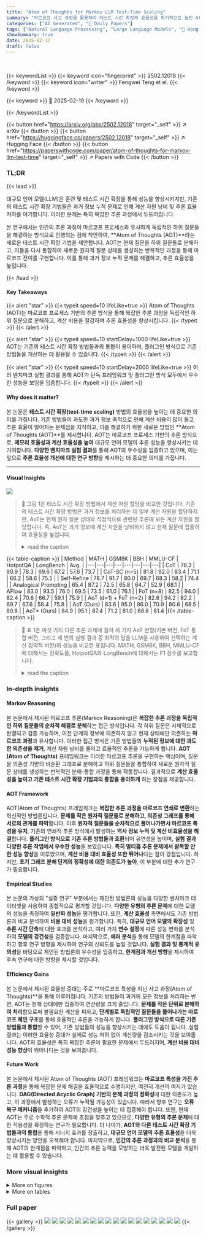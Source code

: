 ```yaml
---
title: "Atom of Thoughts for Markov LLM Test-Time Scaling"
summary: "마르코프 사고 과정을 활용하여 테스트 시간 확장의 효율성을 획기적으로 높인 Atom of Thoughts (AOT) 알고리즘 제시!"
categories: ["AI Generated", "🤗 Daily Papers"]
tags: ["Natural Language Processing", "Large Language Models", "🏢 Hong Kong University of Science and Technology",]
showSummary: true
date: 2025-02-17
draft: false
---
```


<br>

{{< keywordList >}}
{{< keyword icon="fingerprint" >}} 2502.12018 {{< /keyword >}}
{{< keyword icon="writer" >}} Fengwei Teng et el. {{< /keyword >}}
 
{{< keyword >}} 🤗 2025-02-19 {{< /keyword >}}
 
{{< /keywordList >}}

{{< button href="https://arxiv.org/abs/2502.12018" target="_self" >}}
↗ arXiv
{{< /button >}}
{{< button href="https://huggingface.co/papers/2502.12018" target="_self" >}}
↗ Hugging Face
{{< /button >}}
{{< button href="https://paperswithcode.com/paper/atom-of-thoughts-for-markov-llm-test-time" target="_self" >}}
↗ Papers with Code
{{< /button >}}




### TL;DR


{{< lead >}}

대규모 언어 모델(LLM)은 훈련 및 테스트 시간 확장을 통해 성능을 향상시키지만, 기존의 테스트 시간 확장 기법들은 과거 정보 누적 문제로 인해 계산 자원 낭비 및 추론 효율 저하를 야기합니다. 이러한 문제는 특히 복잡한 추론 과정에서 두드러집니다.

본 연구에서는 인간의 추론 과정이 마르코프 프로세스와 유사하게 독립적인 하위 질문들을 해결하는 방식으로 진행되는 점에 착안하여, **Atom of Thoughts (AOT)**라는 새로운 테스트 시간 확장 기법을 제안합니다. AOT는 현재 질문을 하위 질문들로 분해하고, 이들을 다시 통합하여 새로운 원자적 질문 상태를 생성하는 반복적인 과정을 통해 마르코프 전이를 구현합니다. 이를 통해 과거 정보 누적 문제를 해결하고, 추론 효율성을 높입니다.

{{< /lead >}}


#### Key Takeaways

{{< alert "star" >}}
{{< typeit speed=10 lifeLike=true >}} Atom of Thoughts (AOT)는 마르코프 프로세스 기반의 추론 방식을 통해 복잡한 추론 과정을 독립적인 하위 질문으로 분해하고, 계산 비용을 절감하며 추론 효율성을 향상시킵니다. {{< /typeit >}}
{{< /alert >}}

{{< alert "star" >}}
{{< typeit speed=10 startDelay=1000 lifeLike=true >}} AOT는 기존의 테스트 시간 확장 방법들과의 통합이 용이하며, 플러그인 방식으로 기존 방법들을 개선하는 데 활용될 수 있습니다. {{< /typeit >}}
{{< /alert >}}

{{< alert "star" >}}
{{< typeit speed=10 startDelay=2000 lifeLike=true >}} 여러 벤치마크 실험 결과를 통해 AOT가 단독 프레임워크 및 플러그인 방식 모두에서 우수한 성능을 보임을 입증합니다. {{< /typeit >}}
{{< /alert >}}

#### Why does it matter?
본 논문은 **테스트 시간 확장(test-time scaling)** 방법의 효율성을 높이는 데 중요한 의미를 가집니다. 기존 방법들이 과도한 과거 정보 축적으로 인해 계산 비용이 많이 들고 추론 효율이 떨어지는 문제점을 지적하고, 이를 해결하기 위한 새로운 방법인 **Atom of Thoughts (AOT)**를 제시합니다. AOT는 마르코프 프로세스 기반의 추론 방식으로, **메모리 효율성과 계산 효율성을 높여** 대규모 언어 모델의 추론 성능을 향상시키는 데 기여합니다.  **다양한 벤치마크 실험 결과**를 통해 AOT의 우수성을 입증하고 있으며, 이는 앞으로 **추론 효율성 개선에 대한 연구 방향**을 제시하는 데 중요한 의미를 가집니다.

------
#### Visual Insights



![](https://arxiv.org/html/2502.12018/x1.png)

> 🔼 그림 1은 테스트 시간 확장 방법에서 계산 자원 할당을 비교한 것입니다. 기존의 테스트 시간 확장 방법은 과거 정보를 처리하는 데 일부 계산 자원을 할당하지만, AoT는 현재 원자 질문 상태와 직접적으로 관련된 추론에 모든 계산 자원을 할당합니다. 즉, AoT는 과거 정보에 계산 자원을 낭비하지 않고 현재 질문에 집중하여 효율성을 높입니다.
> <details>
> <summary>read the caption</summary>
> Figure 1: Comparison of computational resource allocation in test-time scaling methods. Traditional test-time scaling methods allocate computational resources partially to process historical information, while AoT dedicates all computational resources to reasoning directly related to the current atomic question state.
> </details>





{{< table-caption >}}
| Method | MATH | GSM8K | BBH | MMLU-CF | HotpotQA | LongBench | Avg. |
|---|---|---|---|---|---|---|---| 
| CoT | 78.3 | 90.9 | 78.3 | 69.6 | 67.2 | 57.6 | 73.7 |
| CoT-SC (n=5) | 81.8 | 92.0 | 83.4 | 71.1 | 66.2 | 58.6 | 75.5 |
| Self-Refine | 78.7 | 91.7 | 80.0 | 69.7 | 68.3 | 58.2 | 74.4 |
| Analogical Prompting | 65.4 | 87.2 | 72.5 | 65.8 | 64.7 | 52.9 | 68.1 |
| AFlow | 83.0 | 93.5 | 76.0 | 69.5 | 73.5 | 61.0 | 76.1 |
| FoT (n=8) | 82.5 | 94.0 | 82.4 | 70.6 | 66.7 | 59.1 | 75.9 |
| AoT (d=1) + FoT (n=2) | 82.6 | 94.2 | 82.2 | 69.7 | 67.6 | 58.4 | 75.8 |
| AoT (Ours) | 83.6 | 95.0 | 86.0 | 70.9 | 80.6 | 68.5 | 80.8 |
| AoT* (Ours) | 84.9 | 95.1 | 87.4 | 71.2 | 81.0 | 68.8 | 81.4 |{{< /table-caption >}}

> 🔼 표 1은 여섯 가지 다른 추론 과제에 걸쳐 세 가지 AoT 변형(기본 버전, FoT 통합 버전, 그리고 세 번의 실행 결과 중 최적의 답을 LLM을 사용하여 선택하는 계산 집약적 버전)의 성능을 비교한 표입니다. MATH, GSM8K, BBH, MMLU-CF에 대해서는 정확도를, HotpotQA와 LongBench에 대해서는 F1 점수를 보고합니다.
> <details>
> <summary>read the caption</summary>
> Table 1: Performance Comparison Across Tasks (%). We evaluate three variants: the base version (AoT), a version integrated with FoT (AoT (d𝑑ditalic_d=1) + FoT(n𝑛nitalic_n=2)), and a computationally intensive version (AoT ∗) that uses LLM to select the optimal answer from three runs. Results are reported as exact match accuracy for MATH, GSM8K, BBH, and MMLU-CF, and F1 scores for HotpotQA and LongBench.
> </details>





### In-depth insights


#### Markov Reasoning
본 논문에서 제시된 마르코프 추론(Markov Reasoning)은 **복잡한 추론 과정을 독립적인 하위 질문들의 순차적 해결로 분해**하는 접근 방식입니다. 각 하위 질문은 자체적으로 완결되고 검증 가능하며, 이전 단계의 정보에 의존하지 않고 현재 상태에만 의존하는 **마르코프 과정**과 유사합니다. 이러한 접근 방식은 기존 방법들의 **누적된 정보에 대한 과도한 의존성을 제거**, 계산 자원 낭비를 줄이고 효율적인 추론을 가능하게 합니다.  **AOT (Atom of Thoughts)** 프레임워크는 이러한 마르코프 추론을 구현하는 핵심이며, 질문을 의존성 기반의 비순환 그래프로 분해하고 하위 질문들을 통합하여 새로운 원자적 질문 상태를 생성하는 반복적인 분해-통합 과정을 통해 작동합니다.  결과적으로 **계산 효율성을 높이고 기존 테스트 시간 확장 기법과의 통합을 용이하게** 하는 장점을 제공합니다.

#### AOT Framework
AOT(Atom of Thoughts) 프레임워크는 **복잡한 추론 과정을 마르코프 연쇄로 변환**하는 혁신적인 방법론입니다.  **문제를 작은 원자적 질문들로 분해하고, 의존성 그래프를 통해 서로의 관계를 파악**합니다.  이후 **원자적 질문들을 순차적으로 풀어나가면서 마르코프 특성을 유지**, 기존의 연쇄적 추론 방식에서 발생하는 **역사 정보 누적 및 계산 비효율성을 해결**합니다.  **플러그인 방식으로 기존 추론 방법들과 호환**되어 유연성을 높이며, **실험 결과 다양한 추론 작업에서 우수한 성능**을 보였습니다.  **특히 멀티홉 추론 문제에서 괄목할 만한 성능 향상**을 이루었으며,  **계산 비용 대비 효율성 또한 뛰어나**다는 점이 강점입니다.  하지만, **초기 그래프 분해 단계의 정확성에 대한 의존도가 높아**, 이 부분에 대한 추가 연구가 필요합니다.

#### Empirical Studies
본 논문의 가상의 "실증 연구" 부분에서는 제안된 방법론의 성능을 다양한 벤치마크 데이터셋을 사용하여 종합적으로 평가할 것입니다. **다양한 유형의 추론 문제**에 대한 모델의 성능을 측정하여 **일반화 성능**을 평가합니다. 또한, **계산 효율성** 측면에서도 기존 방법론과 비교 분석하여 **비용 대비 성능**을 평가합니다. 특히, **대규모 언어 모델의 확장성** 및 **추론 시간 단축**에 대한 효과를 분석하고, 여러 가지 **변수 설정**에 따른 성능 변화를 분석하여 **모델의 강건성**을 검증합니다. 마지막으로, **에러 분석**을 통해 모델의 한계점을 파악하고 향후 연구 방향을 제시하여 연구의 신뢰도를 높일 것입니다.  **실험 결과 및 통계적 유의성**을 바탕으로 제안된 방법론의 우수성을 입증하고, **한계점과 개선 방향**을 제시하여 후속 연구에 대한  방향을 제시할 것입니다.

#### Efficiency Gains
본 논문에서 제시된 효율성 증대는 주로 **마르코프 특성을 지닌 사고 과정(Atom of Thoughts)**을 통해 이루어집니다.  기존의 방법들이 과거의 모든 정보를 처리하는 반면, AOT는 현재 상태에만 집중하여 연산량을 크게 줄입니다.  **문제를 작은 단위로 분해하여 처리**함으로써 불필요한 계산을 피하고, **단계별로 독립적인 질문들을 풀어나가는 마르코프 체인 구조**를 통해 효율적인 추론을 가능하게 합니다.  **플러그인 방식으로 다른 기존 방법들과 통합**할 수 있어,  기존 방법들의 성능을 향상시키는 데에도 도움이 됩니다. 실험 결과는 이러한 효율성 증대가 실제로 성능 저하 없이 계산량을 감소시키는 것을 보여줍니다.  AOT의 효율성은 특히 복잡한 추론이 필요한 문제에서 두드러지며, **계산 비용 대비 성능 향상**이 뛰어나다는 것을 보여줍니다.

#### Future Work
본 논문에서 제시된 Atom of Thoughts (AOT) 프레임워크는 **마르코프 특성을 가진 추론 과정**을 통해 복잡한 문제 해결을 효율적으로 수행하지만, 여전히 개선의 여지가 있습니다. **DAG(Directed Acyclic Graph) 기반의 분해 과정의 정확성**에 대한 의존도가 높고, 이 과정에서 발생하는 오류가 누적될 가능성이 있습니다. 따라서 향후 연구는 **오류 복구 메커니즘**을 추가하여 AOT의 강건성을 높이는 데 집중해야 합니다. 또한, 현재 AOT는 주로 수학적 추론 문제에 초점을 맞추고 있으므로, **다양한 유형의 추론 문제**에 대한 적용성을 확장하는 연구가 필요합니다.  더 나아가, **AOT와 다른 테스트 시간 확장 기법들과의 통합**을 통해 시너지 효과를 창출하고, **대규모 언어 모델의 추론 효율성**을 더욱 향상시키는 방안을 모색해야 합니다. 마지막으로, **인간의 추론 과정과의 비교 분석**을 통해 AOT의 한계점을 파악하고, 인간의 추론 능력을 모방하는 더욱 발전된 모델을 개발하는 데 활용할 수 있습니다.


### More visual insights

<details>
<summary>More on figures
</summary>


![](https://arxiv.org/html/2502.12018/x2.png)

> 🔼 그림 2는 제안된 방법인 AoT(Atom of Thoughts)의 개요를 보여줍니다. 왼쪽 부분은 각 상태  Qi가 이전 상태로부터 DAG(Directed Acyclic Graph) 분해 및 축약을 통해 도출된 원자적 추론 상태를 나타내는 마르코프 프로세스를 보여줍니다. 오른쪽 부분은 AoT가 기존의 테스트 시간 확장 방법(예: CoT, ToT)과 통합될 수 있는 능력을 보여줍니다. 이 통합의 핵심 기능은 마르코프 프로세스의 중간 상태 Qi가 다른 방법을 위한 진입점(Q0) 역할을 할 수 있다는 점입니다. 이를 통해 유연한 구성이 가능하며 원래 질문과 동일한 답변을 유지합니다. 이러한 설계를 통해 AoT는 독립적인 반복 프레임워크와 기존 방법을 구조적 최적화를 통해 향상시킬 수 있는 전처리 모듈 모두로 기능할 수 있습니다.
> <details>
> <summary>read the caption</summary>
> Figure 2: The overview of AoT. The left portion illustrates our Markov process where each state Qisubscript𝑄𝑖Q_{i}italic_Q start_POSTSUBSCRIPT italic_i end_POSTSUBSCRIPT represents an atomic reasoning state derived through DAG decomposition and contraction from its predecessor. The right portion demonstrates AoT’s integration capability with existing test-time scaling methods (e.g., CoT, ToT). A key feature of this integration is that any intermediate state Qisubscript𝑄𝑖Q_{i}italic_Q start_POSTSUBSCRIPT italic_i end_POSTSUBSCRIPT from our Markov process can serve as an entry point (Q0subscript𝑄0Q_{0}italic_Q start_POSTSUBSCRIPT 0 end_POSTSUBSCRIPT) for other methods, enabling flexible composition while maintaining answer equivalence with the original question. This design allows AoT to function both as a standalone iterative framework and as a preprocessing module that can enhance existing approaches through structural optimization.
> </details>



![](https://arxiv.org/html/2502.12018/x3.png)

> 🔼 그림 3은 MATH 데이터셋에서 전이 시간에 따른 성능 확장을 보여줍니다. 더 어두운 파란색은 더 얕은 깊이에서 더 큰 샘플 크기를 나타내며, 대부분의 문제는 더 적은 분해 단계로 해결됨을 보여줍니다.  즉, 문제의 복잡성에 따라 필요한 연산량이 달라지며, 간단한 문제는 적은 단계로 해결되고, 복잡한 문제는 더 많은 단계가 필요함을 시각적으로 보여주는 그림입니다.  x축은 분해 단계(Depth), y축은 정확도(Performance)를 나타냅니다.
> <details>
> <summary>read the caption</summary>
> Figure 3: Performance scaling with transition times on MATH dataset. Darker blue indicates larger sample sizes at shallower depths, as most problems are solved with fewer decomposition steps.
> </details>



![](https://arxiv.org/html/2502.12018/x4.png)

> 🔼 그림 4는 MATH 데이터셋에서 계산 효율성을 보여주는 성능 비교를 나타냅니다. 녹색 선은 다양한 트리 수(2<sup>k</sup>, k=0, 1, 2, ...)를 사용한 FoT의 성능을 보여주고, 회색 추세선은 다른 기준 방법들을 나타내어 성능 향상과 계산 비용 간의 상충 관계를 보여줍니다. FoT(n=8)을 단독으로 사용하는 것보다 AoT(d=1)과 FoT(n=2)를 결합하여 사용했을 때 약간 더 나은 성능을 달성하면서 상당히 적은 계산량을 필요로 함을 보여줍니다.
> <details>
> <summary>read the caption</summary>
> Figure 4: Performance comparison on MATH dataset showing computational efficiency. The green line shows FoT scaling with varying tree numbers (2k,k=0,1,2,…formulae-sequencesuperscript2𝑘𝑘012…2^{k},k=0,1,2,...2 start_POSTSUPERSCRIPT italic_k end_POSTSUPERSCRIPT , italic_k = 0 , 1 , 2 , …), while the gray trend line (representing other baseline methods) together demonstrate the trade-off between performance gains and computational costs. AoT (d𝑑ditalic_d=1) combined with FoT(n𝑛nitalic_n=2) achieves slightly better performance to standalone FoT(n𝑛nitalic_n=8) while requiring substantially less computation.
> </details>



![](https://arxiv.org/html/2502.12018/x5.png)

> 🔼 이 그림은 MATH 데이터셋의 질문들에 대한 솔루션의 깊이(depth) 분포를 보여줍니다. 가로축은 솔루션의 깊이를 나타내고, 세로축은 해당 깊이를 가진 질문의 개수를 나타냅니다. 막대의 색깔이 진할수록 해당 깊이의 질문이 데이터셋에 더 많이 나타남을 의미합니다. 이 그림을 통해 MATH 데이터셋에서 어떤 깊이의 솔루션이 가장 흔한지, 그리고 깊이에 따른 질문의 분포가 어떻게 되는지 알 수 있습니다.  즉, 질문을 풀기 위한 추론 단계의 수가 어떻게 분포되어 있는지 시각적으로 보여주는 그림입니다.
> <details>
> <summary>read the caption</summary>
> Figure 5: Distribution of solution depths across questions. Darker orange bars indicate depths that appear more frequently in the dataset.
> </details>



![](https://arxiv.org/html/2502.12018/x6.png)

> 🔼 이 그림은 질문에 대한 답변에서 나타나는 하위 질문의 개수 분포를 보여줍니다. 짙은 녹색 막대는 데이터셋에서 더 자주 나타나는 하위 질문 개수를 나타냅니다.  즉, 이 그림은 문제 해결 과정에서 얼마나 많은 하위 질문들로 문제가 나뉘어지는지, 그리고 각 하위 질문의 개수가 전체 문제 풀이에서 어떤 패턴을 보이는지를 시각적으로 보여주는 것입니다.  x축은 하위 질문의 개수를 나타내고, y축은 각 하위 질문 개수를 갖는 질문의 개수를 나타냅니다.
> <details>
> <summary>read the caption</summary>
> Figure 6: Distribution of subquestion counts across questions. Darker green bars represent more common subquestion counts in the solutions.
> </details>



![](https://arxiv.org/html/2502.12018/x7.png)

> 🔼 그림 7은 질문을 하위 질문으로 분해했을 때, 하위 질문의 개수와 정답률 간의 상관관계를 보여줍니다. 그래프의 색깔 농도는 데이터 밀도를 나타내며, 어두운 색일수록 해당 하위 질문 개수를 갖는 데이터가 많다는 것을 의미합니다.  즉, 하위 질문의 개수가 많을수록 정답률이 낮아지는 경향이 있음을 시각적으로 보여줍니다. 이는 더 복잡한 문제일수록 더 많은 하위 질문으로 분해되어야 하지만, 그 과정에서 오류가 누적될 가능성이 높아지기 때문일 것으로 추측할 수 있습니다. 
> <details>
> <summary>read the caption</summary>
> Figure 7: Number of subquestions vs accuracy. Color intensity (green) reflects data density - darker points represent more frequent patterns.
> </details>



![](https://arxiv.org/html/2502.12018/x8.png)

> 🔼 그림 8은 솔루션의 깊이(해결 과정의 단계 수)와 정확도 사이의 관계를 보여줍니다.  색깔의 진하기는 데이터 밀도를 나타내며, 더 어두운 점은 더 자주 나타나는 패턴임을 의미합니다.  즉,  문제 해결 과정의 단계 수가 많을수록 정확도가 낮아지는 경향이 있음을 시각적으로 보여주는 그래프입니다.  또한, 특정 깊이에서의 데이터 분포(빈도)를 색깔의 진하기로 표현하여, 어떤 깊이가 더 자주 나타나는지 한눈에 알 수 있도록 합니다. 이는 문제 해결 전략의 효율성을 분석하는 데 도움이 됩니다.
> <details>
> <summary>read the caption</summary>
> Figure 8: Solution depth vs accuracy. Color intensity (orange) reflects data density - darker points represent more frequent patterns.
> </details>



</details>




<details>
<summary>More on tables
</summary>


{{< table-caption >}}
| Method |  | HotpotQA |  |  | LongBench |  |  |
|---|---|---|---|---|---|---|---| 
|  | F1 | Hit | F1 | Hit |  |  |  |
| CoT | QwQ | 68.1 | 82.4 | 52.7 | 65.6 |  |  |
|  | DeepSeek-R1 | 70.0 | 85.5 | 56.0 | 69.9 |  |  |
|  | o3-mini | 77.2 | 88.3 | 55.3 | 70.0 |  |  |
| AoT | gpt-4o-mini | 80.6 | 89.8 | 60.5 | 69.3 |  |  |
|  | o3-mini | 81.4 | 91.4 | 63.3 | 72.1 |  |  |{{< /table-caption >}}
> 🔼 표 2는 다양한 모델에서 HotpotQA와 LongBench에 대한 F1 점수와 적중률(F1>0)을 보여주는 다중 홉 질문응답 과제에서 추론 모델 성능 비교표입니다.  다중 홉 추론 능력을 평가하기 위해 HotpotQA와 LongBench 두 가지 벤치마크 데이터셋이 사용되었습니다. 표에는 각 모델의 HotpotQA와 LongBench 성능이 F1 점수와 적중률(F1>0)로 나타나 있습니다.  F1 점수는 모델의 정밀도와 재현율을 고려한 성능 지표이고, 적중률(Hit rate)은 F1 점수가 0보다 큰 경우의 비율을 나타내어 모델의 전반적인 추론 능력을 평가하는 데 사용됩니다. 이 표를 통해 다양한 모델의 다중 홉 질의응답 성능을 비교하여 각 모델의 강점과 약점을 파악하고, 모델 개선 방향을 설정하는 데 도움이 될 수 있습니다.
> <details>
> <summary>read the caption</summary>
> Table 2: Comparison of Reasoning Model Performance on Multi-hop QA Tasks. Results show F1 scores and Hit rates (F1 > 0) for HotpotQA and LongBench across different models.
> </details>

{{< table-caption >}}
| Method | MATH | GSM8K |
|---|---|---|
| **AoT** (Full) | **83.6** | **95.0** |
| **AoT** w/o Decomposition | 82.9 | 94.8 |
| **AoT** w/o DAG Structure | 82.7 | 94.3 |{{< /table-caption >}}
> 🔼 표 3은 AoT 구성 요소에 대한 ablation study 결과를 보여줍니다.  분해 단계를 제거하면 성능이 크게 저하되고, DAG 구조를 제거하더라도 분해 단계를 유지하면 성능 저하가 더욱 심해짐을 보여줍니다.  즉, AoT의 성능 향상에 분해와 DAG 구조 모두 중요한 역할을 한다는 것을 의미합니다.  DAG는 질문을 하위 질문으로 분해하는 데 도움을 주고, 분해는 Markov 속성을 유지하는 데 중요한 역할을 합니다.
> <details>
> <summary>read the caption</summary>
> Table 3: Ablation Study on AoT Components (%). Removing the decomposition phase causes notable performance drops, while removing the DAG structure but keeping decomposition leads to even larger degradation.
> </details>

</details>




### Full paper

{{< gallery >}}
<img src="paper_images/1.png" class="grid-w50 md:grid-w33 xl:grid-w25" />
<img src="paper_images/2.png" class="grid-w50 md:grid-w33 xl:grid-w25" />
<img src="paper_images/3.png" class="grid-w50 md:grid-w33 xl:grid-w25" />
<img src="paper_images/4.png" class="grid-w50 md:grid-w33 xl:grid-w25" />
<img src="paper_images/5.png" class="grid-w50 md:grid-w33 xl:grid-w25" />
<img src="paper_images/6.png" class="grid-w50 md:grid-w33 xl:grid-w25" />
<img src="paper_images/7.png" class="grid-w50 md:grid-w33 xl:grid-w25" />
<img src="paper_images/8.png" class="grid-w50 md:grid-w33 xl:grid-w25" />
<img src="paper_images/9.png" class="grid-w50 md:grid-w33 xl:grid-w25" />
<img src="paper_images/10.png" class="grid-w50 md:grid-w33 xl:grid-w25" />
<img src="paper_images/11.png" class="grid-w50 md:grid-w33 xl:grid-w25" />
<img src="paper_images/12.png" class="grid-w50 md:grid-w33 xl:grid-w25" />
<img src="paper_images/13.png" class="grid-w50 md:grid-w33 xl:grid-w25" />
<img src="paper_images/14.png" class="grid-w50 md:grid-w33 xl:grid-w25" />
<img src="paper_images/15.png" class="grid-w50 md:grid-w33 xl:grid-w25" />
<img src="paper_images/16.png" class="grid-w50 md:grid-w33 xl:grid-w25" />
<img src="paper_images/17.png" class="grid-w50 md:grid-w33 xl:grid-w25" />
<img src="paper_images/18.png" class="grid-w50 md:grid-w33 xl:grid-w25" />
{{< /gallery >}}